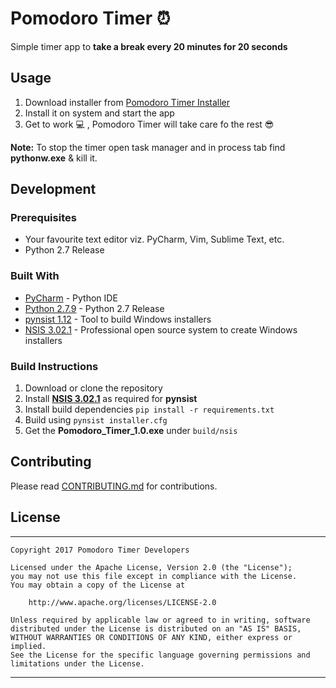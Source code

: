 # Pomodoro Timer :alarm_clock:

Simple timer app to **take a break every 20 minutes for 20 seconds**


## Usage

1. Download installer from [Pomodoro Timer Installer](https://drive.google.com/uc?export=download&id=0B9ifgXyo5JFPT3p3cHlMZEM4UTA)
2. Install it on system and start the app
3. Get to work :computer: , Pomodoro Timer will take care fo the rest :sunglasses:

**Note:** To stop the timer open task manager and in process tab find **pythonw.exe** & kill it.


## Development

### Prerequisites

- Your favourite text editor viz. PyCharm, Vim, Sublime Text, etc.
- Python 2.7 Release


### Built With

* [PyCharm](https://www.jetbrains.com/pycharm/) - Python IDE
* [Python 2.7.9](https://www.python.org/downloads/release/python-279/) - Python 2.7 Release
* [pynsist 1.12](https://pynsist.readthedocs.io/en/latest/) - Tool to build Windows installers
* [NSIS 3.02.1](http://nsis.sourceforge.net/Download) - Professional open source system to create Windows installers

### Build Instructions

1. Download or clone the repository
2. Install **[NSIS 3.02.1](http://nsis.sourceforge.net/Download)** as required for **pynsist**
3. Install build dependencies ``pip install -r requirements.txt``
4. Build using ``pynsist installer.cfg``
5. Get the **Pomodoro_Timer_1.0.exe** under ``build/nsis``


## Contributing

Please read [CONTRIBUTING.md](CONTRIBUTING.md) for contributions.


## License
-------
    Copyright 2017 Pomodoro Timer Developers

    Licensed under the Apache License, Version 2.0 (the "License");
    you may not use this file except in compliance with the License.
    You may obtain a copy of the License at

        http://www.apache.org/licenses/LICENSE-2.0

    Unless required by applicable law or agreed to in writing, software
    distributed under the License is distributed on an "AS IS" BASIS,
    WITHOUT WARRANTIES OR CONDITIONS OF ANY KIND, either express or implied.
    See the License for the specific language governing permissions and
    limitations under the License.
---
